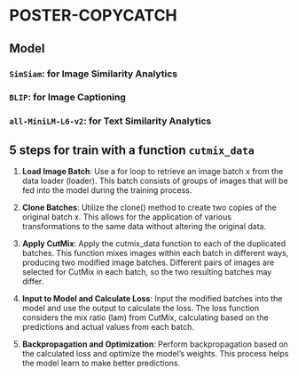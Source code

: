 # POSTER-COPYCATCH

## Model
### `SimSiam`: for Image Similarity Analytics
### `BLIP`: for Image Captioning
### `all-MiniLM-L6-v2`: for Text Similarity Analytics

## 5 steps for train with a function `cutmix_data`
1. **Load Image Batch**: Use a for loop to retrieve an image batch x from the data loader (loader). This batch consists of groups of images that will be fed into the model during the training process.

2. **Clone Batches**: Utilize the clone() method to create two copies of the original batch x. This allows for the application of various transformations to the same data without altering the original data.

3. **Apply CutMix**: Apply the cutmix_data function to each of the duplicated batches. This function mixes images within each batch in different ways, producing two modified image batches. Different pairs of images are selected for CutMix in each batch, so the two resulting batches may differ.

4. **Input to Model and Calculate Loss**: Input the modified batches into the model and use the output to calculate the loss. The loss function considers the mix ratio (lam) from CutMix, calculating based on the predictions and actual values from each batch.

5. **Backpropagation and Optimization**: Perform backpropagation based on the calculated loss and optimize the model’s weights. This process helps the model learn to make better predictions.
